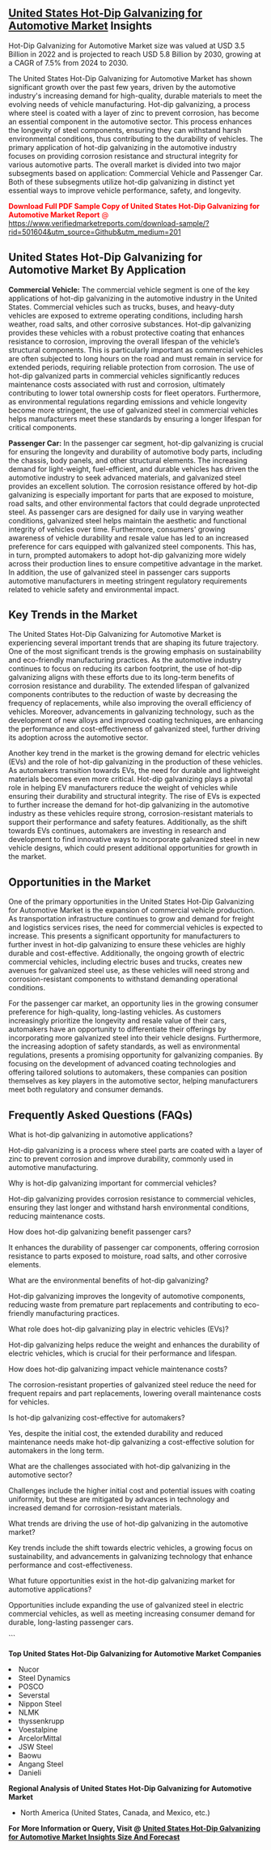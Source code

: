 <h2><a href="https://www.verifiedmarketreports.com/download-sample/?rid=501604&amp;utm_source=Github&amp;utm_medium=201" target="_blank">United States Hot-Dip Galvanizing for Automotive Market</a> Insights</h2><p>Hot-Dip Galvanizing for Automotive Market size was valued at USD 3.5 Billion in 2022 and is projected to reach USD 5.8 Billion by 2030, growing at a CAGR of 7.5% from 2024 to 2030.</p><p><p>The United States Hot-Dip Galvanizing for Automotive Market has shown significant growth over the past few years, driven by the automotive industry's increasing demand for high-quality, durable materials to meet the evolving needs of vehicle manufacturing. Hot-dip galvanizing, a process where steel is coated with a layer of zinc to prevent corrosion, has become an essential component in the automotive sector. This process enhances the longevity of steel components, ensuring they can withstand harsh environmental conditions, thus contributing to the durability of vehicles. The primary application of hot-dip galvanizing in the automotive industry focuses on providing corrosion resistance and structural integrity for various automotive parts. The overall market is divided into two major subsegments based on application: Commercial Vehicle and Passenger Car. Both of these subsegments utilize hot-dip galvanizing in distinct yet essential ways to improve vehicle performance, safety, and longevity. <p><span class=""><span style="color: #ff0000;"><strong>Download Full PDF Sample Copy of United States Hot-Dip Galvanizing for Automotive Market Report</strong> @ </span><a href="https://www.verifiedmarketreports.com/download-sample/?rid=501604&amp;utm_source=Github&amp;utm_medium=201" target="_blank">https://www.verifiedmarketreports.com/download-sample/?rid=501604&amp;utm_source=Github&amp;utm_medium=201</a></span></p></p><h2>United States Hot-Dip Galvanizing for Automotive Market By Application</h2><p><strong>Commercial Vehicle:</strong> The commercial vehicle segment is one of the key applications of hot-dip galvanizing in the automotive industry in the United States. Commercial vehicles such as trucks, buses, and heavy-duty vehicles are exposed to extreme operating conditions, including harsh weather, road salts, and other corrosive substances. Hot-dip galvanizing provides these vehicles with a robust protective coating that enhances resistance to corrosion, improving the overall lifespan of the vehicle’s structural components. This is particularly important as commercial vehicles are often subjected to long hours on the road and must remain in service for extended periods, requiring reliable protection from corrosion. The use of hot-dip galvanized parts in commercial vehicles significantly reduces maintenance costs associated with rust and corrosion, ultimately contributing to lower total ownership costs for fleet operators. Furthermore, as environmental regulations regarding emissions and vehicle longevity become more stringent, the use of galvanized steel in commercial vehicles helps manufacturers meet these standards by ensuring a longer lifespan for critical components. <p><strong>Passenger Car:</strong> In the passenger car segment, hot-dip galvanizing is crucial for ensuring the longevity and durability of automotive body parts, including the chassis, body panels, and other structural elements. The increasing demand for light-weight, fuel-efficient, and durable vehicles has driven the automotive industry to seek advanced materials, and galvanized steel provides an excellent solution. The corrosion resistance offered by hot-dip galvanizing is especially important for parts that are exposed to moisture, road salts, and other environmental factors that could degrade unprotected steel. As passenger cars are designed for daily use in varying weather conditions, galvanized steel helps maintain the aesthetic and functional integrity of vehicles over time. Furthermore, consumers' growing awareness of vehicle durability and resale value has led to an increased preference for cars equipped with galvanized steel components. This has, in turn, prompted automakers to adopt hot-dip galvanizing more widely across their production lines to ensure competitive advantage in the market. In addition, the use of galvanized steel in passenger cars supports automotive manufacturers in meeting stringent regulatory requirements related to vehicle safety and environmental impact.<h2>Key Trends in the Market</h2><p>The United States Hot-Dip Galvanizing for Automotive Market is experiencing several important trends that are shaping its future trajectory. One of the most significant trends is the growing emphasis on sustainability and eco-friendly manufacturing practices. As the automotive industry continues to focus on reducing its carbon footprint, the use of hot-dip galvanizing aligns with these efforts due to its long-term benefits of corrosion resistance and durability. The extended lifespan of galvanized components contributes to the reduction of waste by decreasing the frequency of replacements, while also improving the overall efficiency of vehicles. Moreover, advancements in galvanizing technology, such as the development of new alloys and improved coating techniques, are enhancing the performance and cost-effectiveness of galvanized steel, further driving its adoption across the automotive sector. <p>Another key trend in the market is the growing demand for electric vehicles (EVs) and the role of hot-dip galvanizing in the production of these vehicles. As automakers transition towards EVs, the need for durable and lightweight materials becomes even more critical. Hot-dip galvanizing plays a pivotal role in helping EV manufacturers reduce the weight of vehicles while ensuring their durability and structural integrity. The rise of EVs is expected to further increase the demand for hot-dip galvanizing in the automotive industry as these vehicles require strong, corrosion-resistant materials to support their performance and safety features. Additionally, as the shift towards EVs continues, automakers are investing in research and development to find innovative ways to incorporate galvanized steel in new vehicle designs, which could present additional opportunities for growth in the market.<h2>Opportunities in the Market</h2><p>One of the primary opportunities in the United States Hot-Dip Galvanizing for Automotive Market is the expansion of commercial vehicle production. As transportation infrastructure continues to grow and demand for freight and logistics services rises, the need for commercial vehicles is expected to increase. This presents a significant opportunity for manufacturers to further invest in hot-dip galvanizing to ensure these vehicles are highly durable and cost-effective. Additionally, the ongoing growth of electric commercial vehicles, including electric buses and trucks, creates new avenues for galvanized steel use, as these vehicles will need strong and corrosion-resistant components to withstand demanding operational conditions. <p>For the passenger car market, an opportunity lies in the growing consumer preference for high-quality, long-lasting vehicles. As customers increasingly prioritize the longevity and resale value of their cars, automakers have an opportunity to differentiate their offerings by incorporating more galvanized steel into their vehicle designs. Furthermore, the increasing adoption of safety standards, as well as environmental regulations, presents a promising opportunity for galvanizing companies. By focusing on the development of advanced coating technologies and offering tailored solutions to automakers, these companies can position themselves as key players in the automotive sector, helping manufacturers meet both regulatory and consumer demands. <h2>Frequently Asked Questions (FAQs)</h2><p>What is hot-dip galvanizing in automotive applications?</p><p>Hot-dip galvanizing is a process where steel parts are coated with a layer of zinc to prevent corrosion and improve durability, commonly used in automotive manufacturing.</p><p>Why is hot-dip galvanizing important for commercial vehicles?</p><p>Hot-dip galvanizing provides corrosion resistance to commercial vehicles, ensuring they last longer and withstand harsh environmental conditions, reducing maintenance costs.</p><p>How does hot-dip galvanizing benefit passenger cars?</p><p>It enhances the durability of passenger car components, offering corrosion resistance to parts exposed to moisture, road salts, and other corrosive elements.</p><p>What are the environmental benefits of hot-dip galvanizing?</p><p>Hot-dip galvanizing improves the longevity of automotive components, reducing waste from premature part replacements and contributing to eco-friendly manufacturing practices.</p><p>What role does hot-dip galvanizing play in electric vehicles (EVs)?</p><p>Hot-dip galvanizing helps reduce the weight and enhances the durability of electric vehicles, which is crucial for their performance and lifespan.</p><p>How does hot-dip galvanizing impact vehicle maintenance costs?</p><p>The corrosion-resistant properties of galvanized steel reduce the need for frequent repairs and part replacements, lowering overall maintenance costs for vehicles.</p><p>Is hot-dip galvanizing cost-effective for automakers?</p><p>Yes, despite the initial cost, the extended durability and reduced maintenance needs make hot-dip galvanizing a cost-effective solution for automakers in the long term.</p><p>What are the challenges associated with hot-dip galvanizing in the automotive sector?</p><p>Challenges include the higher initial cost and potential issues with coating uniformity, but these are mitigated by advances in technology and increased demand for corrosion-resistant materials.</p><p>What trends are driving the use of hot-dip galvanizing in the automotive market?</p><p>Key trends include the shift towards electric vehicles, a growing focus on sustainability, and advancements in galvanizing technology that enhance performance and cost-effectiveness.</p><p>What future opportunities exist in the hot-dip galvanizing market for automotive applications?</p><p>Opportunities include expanding the use of galvanized steel in electric commercial vehicles, as well as meeting increasing consumer demand for durable, long-lasting passenger cars.</p>```</p><p><strong>Top United States Hot-Dip Galvanizing for Automotive Market Companies</strong></p><div data-test-id=""><p><li>Nucor</li><li> Steel Dynamics</li><li> POSCO</li><li> Severstal</li><li> Nippon Steel</li><li> NLMK</li><li> thyssenkrupp</li><li> Voestalpine</li><li> ArcelorMittal</li><li> JSW Steel</li><li> Baowu</li><li> Angang Steel</li><li> Danieli</li></p><div><strong>Regional Analysis of&nbsp;United States Hot-Dip Galvanizing for Automotive Market</strong></div><ul><li dir="ltr"><p dir="ltr">North America&nbsp;(United States, Canada, and Mexico, etc.)</p></li></ul><p><strong>For More Information or Query, Visit @&nbsp;</strong><strong><a href="https://www.verifiedmarketreports.com/product/hot-dip-galvanizing-for-automotive-market/?utm_source=Github&amp;utm_medium=201" target="_blank">United States Hot-Dip Galvanizing for Automotive Market Insights Size And Forecast</a></strong></p></div>
